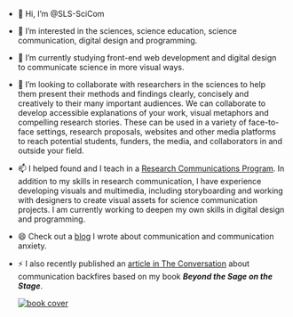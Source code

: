 - 👋 Hi, I’m @SLS-SciCom
- 👀 I’m interested in the sciences, science education, science communication, digital design and programming.  
- 🌱 I’m currently studying front-end web development and digital design to communicate science in more visual ways.  
- 💞️ I’m looking to collaborate with researchers in the sciences to help them present their methods and findings clearly, concisely and creatively to their many important audiences. We can collaborate to develop accessible explanations of your work, visual metaphors and compelling research stories.  These can be used in a variety of face-to-face settings, research proposals, websites and other media platforms to reach potential students, funders, the media, and collaborators in and outside your field.
- 📫 I helped found and I teach in a [Research Communications Program](https://researchcommunications.ucsd.edu). In addition to my skills in research communication, I have experience developing visuals and multimedia, including storyboarding and working with designers to create visual assets for science communication projects.  I am currently working to deepen my own skills in digital design and programming.
- 😄 Check out a [blog](https://utorontopress.com/blog/2024/03/20/s-l-seethaler-beyond-the-sage-on-the-stage/) I wrote about communication and communication anxiety.  
- ⚡ I also recently published an [article in The Conversation](https://theconversation.com/messages-can-trigger-the-opposite-of-their-desired-effect-but-you-can-avoid-communication-that-backfires-230844) about communication backfires based on my book _**Beyond the Sage on the Stage**_.

  [![book cover](https://dhjhkxawhe8q4.cloudfront.net/toronto-press-wp/wp-content/uploads/2024/03/Medieval-Eastern-Europe-1.jpg)](https://utorontopress.com/9781487547509/beyond-the-sage-on-the-stage/)

<!---
SLS-SciCom/SLS-SciCom is a ✨ special ✨ repository because its `README.md` (this file) appears on your GitHub profile.
You can click the Preview link to take a look at your changes.
--->
